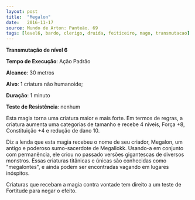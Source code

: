 ```yaml
---
layout: post
title:  "Megalon"
date:   2016-11-17
source: Mundo de Arton: Panteão. 69
tags: [level6, bardo, clerigo, druida, feiticeiro, mago, transmutacao]
---
```


**Transmutação de nível 6**

**Tempo de Execução**: Ação Padrão

**Alcance**: 30 metros

**Alvo**: 1 criatura não humanoide;

**Duração**: 1 minuto

**Teste de Resistência**: nenhum

Esta magia torna uma criatura maior e mais forte. Em termos de regras, a criatura aumenta uma categorias de tamanho e recebe 4 níveis,
Força +8, Constituição +4 e redução de dano 10.

Diz a lenda que esta magia recebeu o nome de seu criador, Megalon, um antigo e poderoso sumo-sacerdote de Megallokk. Usando-a em conjunto com permanência, ele criou
no passado versões gigantescas de diversos monstros. Essas criaturas titânicas e únicas são conhecidas como "megalontes", e ainda podem ser encontradas vagando em lugares inóspitos.

Criaturas que recebam  a magia contra vontade tem direito a um teste de Fortitude para negar o efeito.